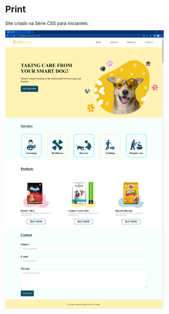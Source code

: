 # Print

Site criado na Série CSS para iniciantes:

![Site criado na Série CSS para iniciantes](site-css.png "Site criado na Série CSS para iniciantes")
